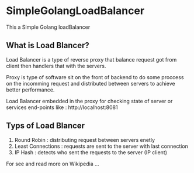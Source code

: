 # SimpleGolangLoadBalancer
This a Simple Golang loadBalancer

## What is Load Blancer?
Load Balancer is a type of reverse proxy that balance request got from client then handlers that with the servers.

Proxy is type of software sit on the front of backend to do some proccess on the incomming request and distributed between servers to achieve better performance.

Load Balancer embedded in the proxy for checking state of server or services end-points like : http://localhost:8081

## Typs of Load Blancer

 1. Round Robin : distributing request between servers enetly
 2. Least Connections : requests are sent to the server with last connection
 3. IP Hash : detects who sent the requests to the server (IP client)
 
For see and read more on Wikipedia ...

